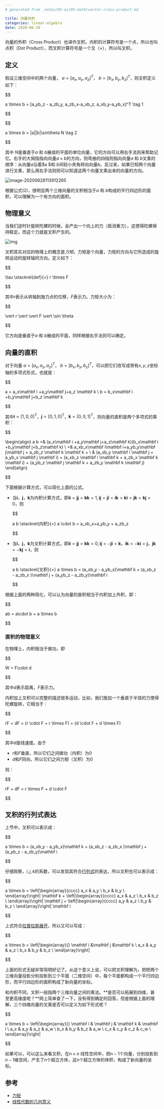 ```yaml
---
# generated from _notes/05-ai/05-math/vector-cross-product.md

title: 向量外积
categories: linear-algebra
date: 2020-06-29
---
```

向量的外积（Cross Product）也译作叉积。内积的计算符号是一个点，所以也叫点积（Dot Product），而叉积计算符号是一个叉（$\times$），所以叫叉积。

## 定义

假设三维空间中的两个向量， $a = [a_x, a_y, a_z]^T$， $b = [b_x, b_y, b_z]^T$，则叉积定义如下：

$$

a \times b = [a_yb_z - a_zb_y, a_zb_x-a_xb_z, a_xb_y-a_yb_x]^T  \tag 1

$$

$$

a \times b = |a||b|\sin\theta N  \tag 2

$$

其中 $N$是垂直于$a$ 和 $b$展成的平面的单位向量，它的方向可以用右手法则来帮助记忆。右手的大拇指指向向量$a \times b$的方向，则弯曲的四指则指向向量$a$ 和 $b$叉乘的顺序：从向量$a$沿着$a $和 $b$间较小夹角转向向量$b$。反过来，如果已知两个向量进行叉乘，那么用右手法则则可以知道这两个向量叉乘出来的向量的方向。

![image-20200628113912265](/assets/images/image-20200628113912265.png)

根据公式$(2)$，很明显两个三维向量的叉积相当于$a$ 和 $b$构成的平行四边形的面积，可以理解为一个有方向的面积。

## 物理意义

当我们逆时针旋转陀螺的时候，会产出一个向上的力（抵消重力），这使得陀螺保持稳定。而这个力就是叉积产生的。

![img](/assets/images/2019060523194x.gif)

叉积其实对应的物理上的概念是*力矩*。力矩是个向量，力矩的方向与它所造成的旋转运动的旋转轴同方向。定义如下：

$$

\tau \stackrel{def}{=} r \times F

$$

其中$r$表示从转轴到施力点的位移，$F$表示力。力矩大小为：

$$

\vert r \vert \vert  F \vert \sin \theta

$$

它方向是垂直于$a$ 和 $b$展成的平面，同样根据右手法则可以确定。

## 向量的直积

对于向量 $a = [a_x, a_y, a_z]^T$， $b = [b_x, b_y, b_z]^T$，可以把它们改写成带有$x, y, z$坐标轴的多项式形式，也就是：

$$

a = a_x\mathbf i +a_y\mathbf j+a_z \mathbf k \\
b = b_x\mathbf i +b_y\mathbf j+b_z \mathbf k

$$

其中$\mathbf i= [1, 0, 0]^T$，$\mathbf  j = [0, 1, 0]^T$，$\mathbf k= [0, 0, 1]^T$，则向量的直积是两个多项式的乘积：

$$

\begin{align}
a b =& (a_x\mathbf i +a_y\mathbf j+a_z\mathbf k)(b_x\mathbf i +b_y\mathbf j+b_z\mathbf k)
\\ =& a_xb_x\mathbf i\mathbf i+a_yb_y\mathbf j\mathbf j + a_zb_z \mathbf k \mathbf k + \\
   & (a_xb_y \mathbf i \mathbf j +  a_yb_x \mathbf j \mathbf i) + 
     (a_xb_z \mathbf i \mathbf k +  a_zb_x \mathbf k \mathbf i) + 
     (a_yb_z \mathbf j \mathbf k +  a_zb_y \mathbf k \mathbf j)
\end{align}

$$

下面根据计算方式，可以简化上面的公式。

- 当$\mathbf i$，$\mathbf j$，$\mathbf k$为内积计算方式，即$\mathbf i \mathbf i =\mathbf j \mathbf j =\mathbf k \mathbf k =1,\mathbf i \mathbf j =\mathbf j \mathbf i =\mathbf i \mathbf k =\mathbf k \mathbf i =\mathbf j \mathbf k=\mathbf k \mathbf j=0$，则

  $$

  a b  \stackrel{内积}{=}  a \cdot b  = a_xb_x+a_yb_y + a_zb_z

  $$

- 当$\mathbf i$，$\mathbf j$，$\mathbf k$为叉积计算方式，即$\mathbf i \mathbf i =\mathbf j \mathbf j =\mathbf k \mathbf k =0,\mathbf i \mathbf j =-\mathbf j \mathbf i =\mathbf  k，\mathbf i \mathbf k = -\mathbf k \mathbf i  =\mathbf j， \mathbf j \mathbf  k = -\mathbf k \mathbf j=\mathbf i$，则

  $$

  a b  \stackrel{叉积}{=} a \times b = (a_xb_y -  a_yb_x)\mathbf k  + 
       (a_xb_z  -  a_zb_x )\mathbf j + 
       (a_yb_z -  a_zb_y)\mathbf i

  $$

根据上面的两种简化，可以认为向量的直积相当于内积加上外积，即：

$$

ab = a\cdot b + a \times b

$$

### 直积的物理意义

在物理上，内积相当于做功，即

$$

W = F\cdot d

$$

其中$d$表示距离，$F$表示力。

内积加上叉积可以完整的描述很多运动，比如，我们施加一个垂直于半径的力使得陀螺旋转，它相当于：

$$

rF + dF = (r \cdot F + r \times F) + (d \cdot F +  d \times F)

$$

其中$d$是线速度。由于

- $r$和$F$垂直，所以它们之间做功（内积）为0
- $d$和$F$同向，所以它们之间力矩（叉积）为0

则：

$$

rF + dF = r \times F + d \cdot F

$$

## 叉积的行列式表达

上节中，叉积可以表示成：

$$

a \times b = (a_xb_y -  a_yb_x)\mathbf k  + 
     (a_xb_z  -  a_zb_x )\mathbf j + 
     (a_yb_z -  a_zb_y)\mathbf i

$$

仔细观察，$i,j,k$的系数，可以发现其符合[行列式](https://zh.wikipedia.org/zh-hans/%E8%A1%8C%E5%88%97%E5%BC%8F)的表达，所以叉积也可以表示成：

$$

a \times b  =
\left|\begin{array}{cccc} 
    a_x &   a_y  \\ 
    b_x &    b_y \\ 
\end{array}\right| \mathbf k + 
\left|\begin{array}{cccc} 
    a_x &   a_z  \\ 
    b_x &    b_z \\ 
\end{array}\right| \mathbf j +
\left|\begin{array}{cccc} 
    a_y &   a_z  \\ 
    b_y &    b_z \\ 
\end{array}\right| \mathbf i

$$

上式符合[拉普拉斯展开](https://zh.wikipedia.org/wiki/拉普拉斯展开)，所以又可以写成：

$$

a \times b  =
\left|\begin{array}{} 
    \mathbf i &\mathbf  j &\mathbf  k \\
    a_x &  a_y & a_z \\ 
    b_x &   b_y & b_z \\ 
\end{array}\right|

$$

上面的形式无疑非常简明好记了。从这个意义上说，可以把叉积理解为，把把两个三维向量投影分别投影到三个平面（二维空间）中，每个平面都构成一个平行四边形，而平行四边形的面积构成了新向量的坐标。

和内积不同，叉积一般指两个三维向量之间的乘法。**是否可以拓展到四维，甚至更高维度呢？**网上简单查了一下，没有得到确定的回答。但是根据上面的理解，三个四维向量的叉乘是否可以定义为如下形式呢？

$$

a \times b  =
\left|\begin{array}{} 
\mathbf  i & \mathbf  j & \mathbf  k & \mathbf  l \\
 a_x &  a_y & a_z & a_w \\ 
 b_x &   b_y & b_z  & a_w \\ 
 c_x &   c_y & c_z  & c_w \\ 
\end{array}\right|

$$

如果可以，可以这么来看叉积，在$n \times n$ 线性空间中，把$n-1$个向量，分别投影到$n-1$维空间，产生了$n$个超立方体，这$n$个超立方体的体积，构成了新向量的坐标。

## 参考

- [力矩](https://zh.wikipedia.org/wiki/%E5%8A%9B%E7%9F%A9)
- [线性代数的几何意义](http://www.ycxy.com/UploadFiles/ce/tzzy/2015/2015%E7%BA%BF%E6%80%A7%E4%BB%A3%E6%95%B0%E7%9A%84%E5%87%A0%E4%BD%95%E6%84%8F%E4%B9%892.pdf)
